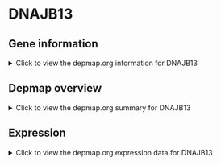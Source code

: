 <h1>DNAJB13</h1>

<h2>Gene information</h2>
<details>
  <summary>Click to view the depmap.org information for DNAJB13</summary>
  <p><a href="https://depmap.org/portal/gene/DNAJB13?tab=about" target="_BLANK">Open page in a new tab...</a></p>
  <iframe src="https://depmap.org/portal/gene/DNAJB13?tab=about" style="border:none;width:100%;height:800px"></iframe>
</details>

<h2>Depmap overview</h2>
<details>
  <summary>Click to view the depmap.org summary for DNAJB13</summary>
  <p><a href="https://depmap.org/portal/gene/DNAJB13?tab=overview" target="_BLANK">Open page in a new tab...</a></p>
  <iframe src="https://depmap.org/portal/gene/DNAJB13?tab=overview" style="border:none;width:100%;height:800px"></iframe>
</details>

<h2>Expression</h2>
<details>
  <summary>Click to view the depmap.org expression data for DNAJB13</summary>
  <p><a href="https://depmap.org/portal/gene/DNAJB13?tab=characterization" target="_BLANK">Open page in a new tab...</a></p>
  <iframe src="https://depmap.org/portal/gene/DNAJB13?tab=characterization" style="border:none;width:100%;height:800px"></iframe>
</details>


<!--
<h2>Reactome Pathway diagram</h2>
<details>
  <summary>Click to view the Reactome pathway for DNAJB13</summary>
  <p><a href="PURL" target="_BLANK">Open page in a new tab...</a></p>
  PNAME
</details>
-->


